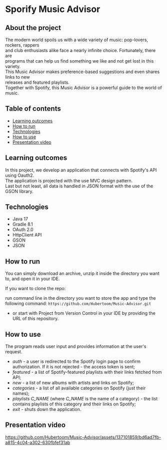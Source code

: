 
#  Sporify Music Advisor

## About the project
The modern world spoils us with a wide variety of music: pop-lovers, rockers, rappers <br/> 
and club enthusiasts alike face a nearly infinite choice. Fortunately, there are <br/>
programs that can help us find something we like and not get lost in this variety. <br/> 
This Music Advisor makes preference-based suggestions and even shares links to new <br/> 
releases and featured playlists. <br/> 
Together with Spotify, this Music Advisor is a powerful guide to the world of music. <br/>

## Table of contents
* [Learning outcomes](#learning-outcomes)
* [How to run](#how-to-run)
* [Technologies](#technologies)
* [How to use](#how-to-use)
* [Presentation video](#Presentation-video)

## Learning outcomes
In this project, we develop an application that connects with Spotify's API using Oauth2. <br/>
The application is projected with the use MVC design pattern. <br/>
Last but not least, all data is handled in JSON format with the use of the GSON library. <br/>

## Technologies
- Java 17
- Gradle 8.1
- OAuth 2.0
- HttpClient API
- GSON
- JSON

## How to run
You can simply download an archive, unzip it inside the directory you want to, and open it in your IDE.

If you want to clone the repo:

run command line in the directory you want to store the app and type the following command:
```https://github.com/Hubertoom/Music-Advisor.git```

- or start with Project from Version Control in your IDE by providing the URL of this repository.

## How to use
The program reads user input and provides information at the user's request. <br/>

- *auth* - a user is redirected to the Spotify login page to confirm authorization. If it is not rejected - the access token is sent;
- *featured* - a list of Spotify-featured playlists with their links fetched from API;
- *new* - a list of new albums with artists and links on Spotify;
- *categories* - a list of all available categories on Spotify (just their names);
- *playlists* *C_NAME* (where *C_NAME* is the name of a category) - the list contains playlists of this category and their links on Spotify;
- *exit* - shuts down the application.

## Presentation video

https://github.com/Hubertoom/Music-Advisor/assets/137101859/bd6ad7fb-a815-4c04-a302-630fbfef31ab
